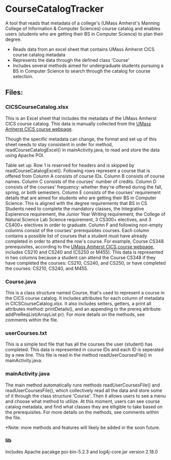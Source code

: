 # CourseCatalogTracker
A tool that reads that metadata of a college's (UMass Amherst's Manning College of Information & Computer Sciences) course catalog and enables users (students who are getting their BS in Computer Science) to plan their degree.

- Reads data from an excel sheet that contains UMass Amherst CICS course catalog metadata
- Represents the data through the defined class 'Course'
- Includes several methods aimed for undergraduate students pursuing a BS in Computer Science to search through the catalog for course selection.

## Files:
### CICSCourseCatalog.xlsx
This is an Excel sheet that includes the metadata of the UMass Amherst CICS course catalog.
This data is manually collected from the [UMass Amherst CICS course webpage](https://www.cics.umass.edu/academics/courses).

Though the specific metadata can change, the format and set up of this sheet needs to stay consistent in order for method, readCourseCatalogExcel() in mainActivity.java, to read and store the data using Apache POI. 

Table set up:
Row 1 is reserved for headers and is skipped by readCourseCatalogExcel(). 
Following rows represent a course that is offered from 
Column A consists of course IDs. 
Column B consists of course names. 
Column C consists of the courses' number of credits. 
Column D consists of the courses' frequency: whether they're offered during the fall, spring, or both semesters. 
Column E consists of the courses' requirement details that are aimed for students who are getting their BS in Computer Science. This is aligned with the degree requirements that BS in CS Students need to complete the mandatory classes, the Integrative Expierence requirement, the Junior Year Writing requirement, the College of Natural Science Lab Science requirement, 3 CS300+ electives, and 3 CS400+ electives in order to graduate.
Column F and following non-empty columns consist of the courses' prerequisites courses. Each column contains a possible list of courses that a student must have already completed in order to attend the row's course. For example, Course CS348 prerequisites, according to the [UMass Amherst CICS course webpage](https://www.cics.umass.edu/academics/courses), includes CS210 and CS240 and (CS250 or M455). This data is represented in two columns because a student can attend the Course CS348 if they have completed the courses: CS210, CS240, and CS250, or have completed the courses: CS210, CS240, and M455.

### Course.java
This is a class structure named Course, that's used to represent a course in the CICS course catalog. It includes attributes for each column of metadata in CICSCourseCatalog.xlsx. It also includes setters, getters, a print all attributes method: printDetails(), and an appending to the prereq attribute: addPreReqList(ArrayList<String> pr).
For more details on the methods, see comments within the file. 

### userCourses.txt
This is a simple text file that has all the courses the user (student) has completed. This data is represented in course IDs and each ID is seperated by a new line.
This file is read in the method readUserCoursesFile() in mainActivity.java.

### mainActivity.java
The main method automatically runs methods readUserCoursesFile() and readUserCoursesFile(), which collectively read all the data and store some of it through the class structure 'Course'. 
Then it allows users to see a menu and choose what method to utilize. 
At this moment, users can see course catalog metadata, and find what classes they are elligible to take based on the prerequisites. 
For more details on the methods, see comments within the file. 

*Note: more methods and features will likely be added in the soon future. 

### lib
Includes Apache pacakge poi-bin-5.2.3 and log4j-core.jar version 2.18.0



